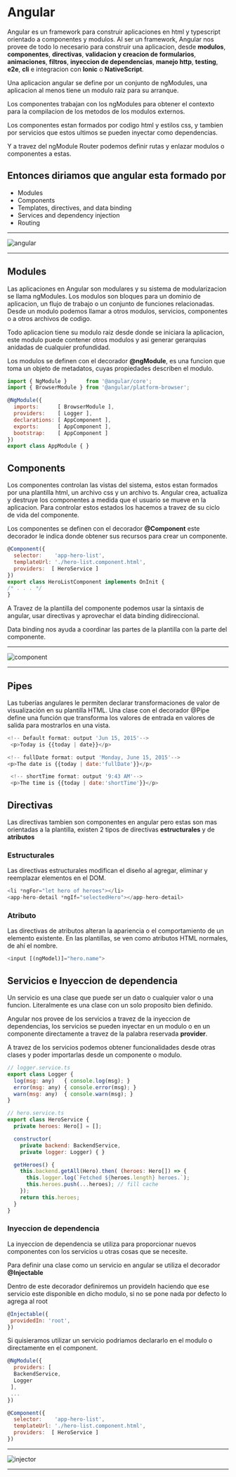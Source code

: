 # Angular

Angular es un framework para construir aplicaciones en html y typescript orientado a componentes y modulos. Al ser un framework, Angular nos provee de todo lo necesario para construir una aplicacion, desde **modulos**, **componentes**, **directivas**, **validacion y creacion de formularios**, **animaciones**, **filtros**, **inyeccion de dependencias**, **manejo http**, **testing**, **e2e**, **cli** e integracion con **Ionic** o **NativeScript**.

 Una aplicacion angular se define por un conjunto de ngModules, una aplicacion al menos tiene un modulo raiz para su arranque.

 Los componentes trabajan con los ngModules para obtener el contexto para la compilacion de los metodos de los modulos externos.

Los componentes estan formados por codigo html y estilos css, y tambien por servicios que estos ultimos se pueden inyectar como dependencias.

Y a travez del ngModule Router podemos definir rutas y enlazar modulos o componentes a estas.

## Entonces diriamos que angular esta formado por

* Modules
* Components
* Templates, directives, and data binding
* Services and dependency injection
* Routing
  
---

![angular](./angular.png)

---

## Modules

Las aplicaciones en Angular son modulares y su sistema de modularizacion se llama ngModules. Los modulos son bloques para un dominio de aplicacion, un flujo de trabajo o un conjunto de funciones relacionadas. Desde un modulo podemos llamar a otros modulos, servicios, componentes o a otros archivos de codigo.

Todo aplicacion tiene su modulo raiz desde donde se iniciara la aplicacion, este modulo puede contener otros modulos y asi generar gerarquias anidadas de cualquier profundidad.

Los modulos se definen con el decorador **@ngModule**, es una funcion que toma un objeto de metadatos, cuyas propiedades describen el modulo.

```javascript
import { NgModule }      from '@angular/core';
import { BrowserModule } from '@angular/platform-browser';

@NgModule({
  imports:      [ BrowserModule ],
  providers:    [ Logger ],
  declarations: [ AppComponent ],
  exports:      [ AppComponent ],
  bootstrap:    [ AppComponent ]
})
export class AppModule { }
```

## Components

Los componentes controlan las vistas del sistema, estos estan formados por una plantilla html, un archivo css y un archivo ts. Angular crea, actualiza y destruye los componentes a medida que el usuario se mueve en la aplicacion. Para controlar estos estados los hacemos a travez de su ciclo de vida del componente.

Los componentes se definen con el decorador **@Component** este decorador le indica donde obtener sus recursos para crear un componente.

```javascript
@Component({
  selector:    'app-hero-list',
  templateUrl: './hero-list.component.html',
  providers:  [ HeroService ]
})
export class HeroListComponent implements OnInit {
/* . . . */
}
```

A Travez de la plantilla del componente podemos usar la sintaxis de angular, usar directivas y aprovechar el data binding didireccional.

Data binding nos ayuda a coordinar las partes de la plantilla con la parte del componente.

---

![component](./component.png)

---

## Pipes

Las tuberías angulares le permiten declarar transformaciones de valor de visualización en su plantilla HTML. Una clase con el decorador @Pipe define una función que transforma los valores de entrada en valores de salida para mostrarlos en una vista.

```javascript
<!-- Default format: output 'Jun 15, 2015'-->
 <p>Today is {{today | date}}</p>

<!-- fullDate format: output 'Monday, June 15, 2015'-->
<p>The date is {{today | date:'fullDate'}}</p>

 <!-- shortTime format: output '9:43 AM'-->
 <p>The time is {{today | date:'shortTime'}}</p>
 ```

## Directivas

Las directivas tambien son componentes en angular pero estas son mas orientadas a la plantilla, existen 2 tipos de directivas **estructurales** y de **atributos**

### Estructurales

Las directivas estructurales modifican el diseño al agregar, eliminar y reemplazar elementos en el DOM.

```javascript
<li *ngFor="let hero of heroes"></li>
<app-hero-detail *ngIf="selectedHero"></app-hero-detail>
```

### Atributo

Las directivas de atributos alteran la apariencia o el comportamiento de un elemento existente. En las plantillas, se ven como atributos HTML normales, de ahí el nombre.

```javascript
<input [(ngModel)]="hero.name">
```

## Servicios e Inyeccion de dependencia

Un servicio es una clase que puede ser un dato o cualquier valor o una funcion. Literalmente es una clase con un solo proposito bien definido.

Angular nos provee de los servicios a travez de la inyeccion de dependencias, los servicios se pueden inyectar en un modulo o en un componente directamente a travez de la palabra reservada **provider**.

A travez de los servicios podemos obtener funcionalidades desde otras clases y poder importarlas desde un componente o modulo.

```javascript
// logger.service.ts
export class Logger {
  log(msg: any)   { console.log(msg); }
  error(msg: any) { console.error(msg); }
  warn(msg: any)  { console.warn(msg); }
}
```

```javascript
// hero.service.ts
export class HeroService {
  private heroes: Hero[] = [];

  constructor(
    private backend: BackendService,
    private logger: Logger) { }

  getHeroes() {
    this.backend.getAll(Hero).then( (heroes: Hero[]) => {
      this.logger.log(`Fetched ${heroes.length} heroes.`);
      this.heroes.push(...heroes); // fill cache
    });
    return this.heroes;
  }
}
```

### Inyeccion de dependencia

La inyeccion de dependencia se utiliza para proporcionar nuevos componentes con los servicios u otras cosas que se necesite.

Para definir una clase como un servicio en angular se utiliza el decorador **@Injectable**

Dentro de este decorador definiremos un provideIn haciendo que ese servicio este disponible en dicho modulo, si no se pone nada por defecto lo agrega al root

```javascript
@Injectable({
 providedIn: 'root',
})
```

Si quisieramos utilizar un servicio podriamos declararlo en el modulo o directamente en el component.

```javascript
@NgModule({
  providers: [
  BackendService,
  Logger
 ],
 ...
})
```

```javascript
@Component({
  selector:    'app-hero-list',
  templateUrl: './hero-list.component.html',
  providers:  [ HeroService ]
})
```

---

![injector](./injector.png)

---